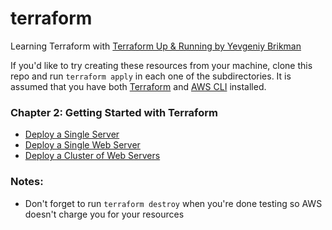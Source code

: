 # terraform
Learning Terraform with [Terraform Up &amp; Running by Yevgeniy Brikman](https://www.terraformupandrunning.com)

If you'd like to try creating these resources from your machine, clone this repo and run `terraform apply` in each one of the subdirectories. It is assumed that you have both [Terraform](https://www.terraform.io) and [AWS CLI](http://docs.aws.amazon.com/cli/latest/userguide/cli-chap-welcome.html) installed.

### Chapter 2: Getting Started with Terraform

- [Deploy a Single Server](https://github.com/alexpereira/terraform/tree/master/deploy-a-single-server)
- [Deploy a Single Web Server](https://github.com/alexpereira/terraform/tree/master/deploy-a-single-web-server)
- [Deploy a Cluster of Web Servers](https://github.com/alexpereira/terraform/tree/master/deploy-a-cluster-of-web-servers)

### Notes:

- Don't forget to run `terraform destroy` when you're done testing so AWS doesn't charge you for your resources
